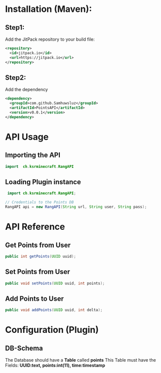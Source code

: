 # Installation (Maven):
## Step1:
Add the JitPack repository to your build file:
```xml
<repository>
  <id>jitpack.io</id>
  <url>https://jitpack.io</url>
</repository>
```

## Step2:
Add the dependency
```xml
<dependency>
  <groupId>com.github.Samhuwsluz</groupId>
  <artifactId>PointsAPI</artifactId>
  <version>v0.0.1</version>
</dependency>
```

# API Usage
## Importing the API
```java
import  ch.ksrminecraft.RangAPI
```

## Loading Plugin instance

```java
 import ch.ksrminecraft.RangAPI;

// Credentials to the Points DB
RangAPI api = new RangAPI(String url, String user, String pass);
```


# API Reference

## Get Points from User
```java
public int getPoints(UUID uuid);
```

## Set Points from User
```java
public void setPoints(UUID uuid, int points);
```

## Add Points to User
```java
public void addPoints(UUID uuid, int delta);
```

# Configuration (Plugin)
## DB-Schema
The Database should have a **Table** called **points**
This Table must have the Fields: **UUID:text, points:int(11), time:timestamp**
